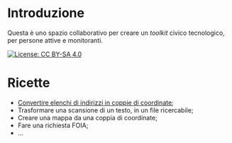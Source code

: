 # Introduzione

Questa è uno spazio collaborativo per creare un _toolkit_ civico tecnologico, per persone attive e monitoranti.

[![License: CC BY-SA 4.0](https://licensebuttons.net/l/by-sa/4.0/80x15.png)](https://creativecommons.org/licenses/by-sa/4.0/)

# Ricette

- [Convertire elenchi di indirizzi in coppie di coordinate](./ricette/geocoding.md);
- Trasformare una scansione di un testo, in un file ricercabile;
- Creare una mappa da una coppia di coordinate;
- Fare una richiesta FOIA;
- ...
